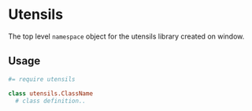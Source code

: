 
# Utensils
The top level `namespace` object for the utensils library created on window.

## Usage

```coffee
#= require utensils

class utensils.ClassName
  # class definition..
```

